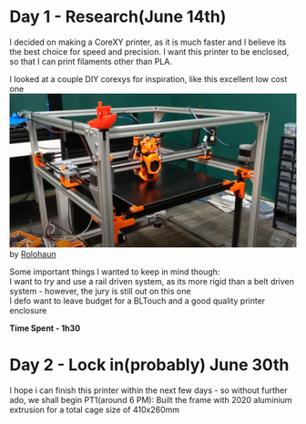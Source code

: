 # Day 1 - Research(June 14th)

I decided on making a CoreXY printer, as it is much faster and I believe its the best choice for speed and precision. I want this printer to be enclosed, so that I can print filaments other than PLA.<br>

I looked at a couple DIY corexys for inspiration, like this excellent low cost one<br>
![alt text](ASSETS/image.png)<br>
by [Rolohaun](https://www.youtube.com/watch?v=HWfT2JbMOvM)<br>

Some important things I wanted to keep in mind though:<br>
I want to _try_ and use a rail driven system, as its more rigid than a belt driven system - however, the jury is still out on this one<br>
I defo want to leave budget for a BLTouch and a good quality printer enclosure<br>

**Time Spent - 1h30**

# Day 2 - Lock in(probably) June 30th

I hope i can finish this printer within the next few days - so without further ado, we shall begin
PT1(around 6 PM): Built the frame with 2020 aluminium extrusion for a total cage size of 410x260mm
